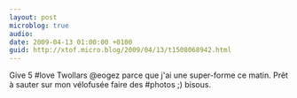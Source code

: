 ```yaml
---
layout: post
microblog: true
audio: 
date: 2009-04-13 01:00:00 +0100
guid: http://xtof.micro.blog/2009/04/13/t1508068942.html
---
```

Give 5 #love Twollars @eogez parce que j'ai une super-forme ce matin. Prêt à sauter sur mon vélofusée faire des #photos ;) bisous.
